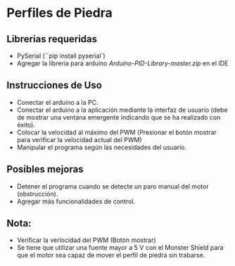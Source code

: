 # Perfiles de Piedra
## Librerias requeridas
- PySerial (``pip install pyserial`)
- Agregar la librería para arduino *Arduino-PID-Library-master.zip* en el IDE

## Instrucciones de Uso
- Conectar el arduino a la PC.
- Conectar el arduino a la aplicación mediante la interfaz de usuario (debe de mostrar una ventana emergente indicando que se ha realizado con éxito).
- Colocar la velocidad al máximo del PWM (Presionar el botón mostrar para verificar la velocidad actual del PWM)
- Manipular el programa según las necesidades del usuario.

## Posibles mejoras
- Detener el programa cuando se detecte un paro manual del motor (obstrucción).
- Agregar más funcionalidades de control.

## Nota:
- Verificar la verlocidad del PWM (Botón mostrar)
- Se tiene que utilizar una fuente mayor a 5 V con el Monster Shield para que el motor sea capaz de mover el perfil de piedra sin trabarse.
